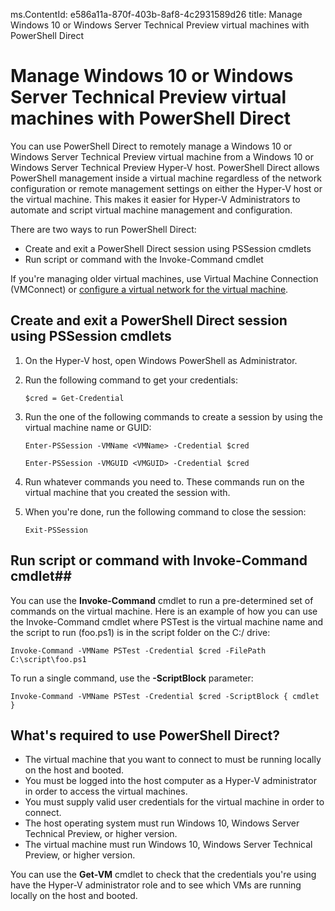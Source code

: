 ms.ContentId: e586a11a-870f-403b-8af8-4c2931589d26
title: Manage Windows 10 or Windows Server Technical Preview virtual machines with PowerShell Direct 

# Manage Windows 10 or Windows Server Technical Preview virtual machines with PowerShell Direct #
You can use PowerShell Direct to remotely manage a Windows 10 or Windows Server Technical Preview virtual machine from a Windows 10 or Windows Server Technical Preview Hyper-V host. PowerShell Direct allows PowerShell management inside a virtual machine regardless of the network configuration or remote management settings on either the Hyper-V host or the virtual machine. This makes it easier for Hyper-V Administrators to automate and script virtual machine management and configuration.

There are two ways to run PowerShell Direct:  
* Create and exit a PowerShell Direct session using PSSession cmdlets
* Run script or command with the Invoke-Command cmdlet

If you're managing older virtual machines, use Virtual Machine Connection (VMConnect) or [configure a virtual network for the virtual machine](http://technet.microsoft.com/library/cc816585.aspx). 

## Create and exit a PowerShell Direct session using PSSession cmdlets ##
1. On the Hyper-V host, open Windows PowerShell as Administrator.
2. Run the following command to get your credentials:

    ```$cred = Get-Credential ```

3. Run the one of the following commands to create a session by using the virtual machine name or GUID:
     
    ```Enter-PSSession -VMName <VMName> -Credential $cred ```
      
    ```Enter-PSSession -VMGUID <VMGUID> -Credential $cred ```

4. Run whatever commands you need to. These commands run on the virtual machine that you created the session with.
5. When you're done, run the following command to close the session:

    ```Exit-PSSession ``` 

## Run script or command with Invoke-Command cmdlet##

You can use the **Invoke-Command** cmdlet to run a pre-determined set of commands on the virtual machine. Here is an example of how you can use the Invoke-Command cmdlet where PSTest is the virtual machine name and the script to run (foo.ps1) is in the script folder on the C:/ drive:

 ```Invoke-Command -VMName PSTest -Credential $cred -FilePath C:\script\foo.ps1 ```

To run a single command, use the **-ScriptBlock** parameter:

 ```Invoke-Command -VMName PSTest -Credential $cred -ScriptBlock { cmdlet } ```

## What's required to use PowerShell Direct?
* The virtual machine that you want to connect to must be running locally on the host and booted. 
* You must be logged into the host computer as a Hyper-V administrator in order to access the virtual machines.
* You must supply valid user credentials for the virtual machine in order to connect.
* The host operating system must run Windows 10, Windows Server Technical Preview, or higher version.  
* The virtual machine must run Windows 10, Windows Server Technical Preview, or higher version.  


You can use the **Get-VM** cmdlet to check that the credentials you're using have the Hyper-V administrator role and to see which VMs are running locally on the host and booted.






	


	
	





